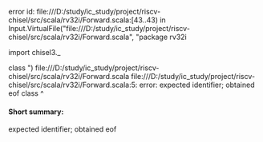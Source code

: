 error id: file:///D:/study/ic_study/project/riscv-chisel/src/scala/rv32i/Forward.scala:[43..43) in Input.VirtualFile("file:///D:/study/ic_study/project/riscv-chisel/src/scala/rv32i/Forward.scala", "package rv32i

import chisel3._

class ")
file:///D:/study/ic_study/project/riscv-chisel/src/scala/rv32i/Forward.scala
file:///D:/study/ic_study/project/riscv-chisel/src/scala/rv32i/Forward.scala:5: error: expected identifier; obtained eof
class 
      ^
#### Short summary: 

expected identifier; obtained eof